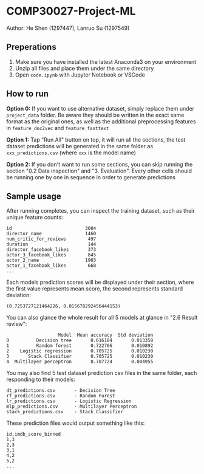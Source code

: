 # COMP30027-Project-ML

Author: He Shen (1297447), Lanruo Su (1297549)

## Preperations

1. Make sure you have installed the latest Anaconda3 on your environment
2. Unzip all files and place them under the same directory
3. Open `code.ipynb` with Jupyter Notebook or VSCode

## How to run

**Option 0:** If you want to use alternative dataset, simply replace them under `project_data` folder. Be aware they should be written in the exact same format as the original ones, as well as the additional preprocessing features in `feature_doc2vec` and `feature_fasttext`

**Option 1:** Tap "Run All" button on top, it will run all the sections, the test dataset predictions will be generated in the same folder as `xxx_predictions.csv` (where `xxx` is the model name)

**Option 2:** If you don't want to run some sections, you can skip running the section "0.2 Data inspection" and "3. Evaluation". Every other cells should be running one by one in sequence in order to generate predictions

## Sample usage

After running completes, you can inspect the training dataset, such as their unique feature counts: 

```
id                           3004
director_name                1460
num_critic_for_reviews        497
duration                      144
director_facebook_likes       373
actor_3_facebook_likes        845
actor_2_name                 1903
actor_1_facebook_likes        668
...
```

Each models prediction scores will be displayed under their section, where the first value represents mean score, the second represents standard deviation: 

```
(0.7253727121464226, 0.015678292456444153)
```

You can also glance the whole result for all 5 models at glance in "2.6 Result review":

```
                   Model  Mean accuracy  Std deviation
0          Decision tree       0.616184       0.013358
1          Random forest       0.722706       0.010892
2    Logistic regression       0.705725       0.010230
3       Stack Classifier       0.705725       0.010230
4  Multilayer perceptron       0.707724       0.004955
```

You may also find 5 test dataset prediction csv files in the same folder, each responding to their models: 

```
dt_predictions.csv       - Decision Tree
rf_predictions.csv       - Random Forest
lr_predictions.csv       - Logistic Regression
mlp_predictions.csv      - Multilayer Perceptron
stack_predictions.csv    - Stack Classifier
```

These prediction files would output something like this:
```
id,imdb_score_binned
1,3
2,3
3,1
4,2
5,2
...
```
